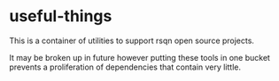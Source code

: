 # useful-things
This is a container of utilities to support rsqn open source projects.

It may be broken up in future however putting these tools in one bucket prevents a proliferation of dependencies that contain very little.


